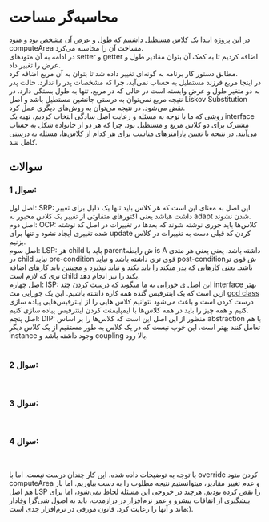  # محاسبه‌گر مساحت

 در این پروژه ابتدا یک کلاس مستطیل داشتیم که طول و عرض آن مشخص بود و متود computeArea مساحت آن را محاسبه می‌کرد. 
<br>
 در ادامه به آن متودهای setter و getter اضافه کردیم تا به کمک آن بتوان مقادیر طول و عرض را تغییر داد.
<br>
مطابق دستور کار برنامه به گونه‌ای تغییر داده شد تا بتوان به آن مربع اضافه کرد. 
<br>
در اینجا مربع فرزند مستطیل به حساب نمی‌آید، چرا که مشخصات پدر را ندارد. حالت پدر به دو متغیر طول و عرض وابسته است در حالی که در مربع، تنها به طول بستگی دارد.
در نتیجه مربع نمی‌توان به درستی جانشین مستطیل باشد و اصل Liskov Substitution نقض می‌شود. در نتیجه می‌توان به روش‌های دیگری عمل کرد. 
<br>
روشی که ما با توجه به مسئله و رعایت اصل سادگی انتخاب کردیم، تهیه یک interface مشترک برای دو کلاس مربع و مستطیل بود. چرا که هر دو از خانواده شکل به حساب می‌آیند. در نتیجه با تعیین پارامترهای مناسب برای هر کدام از کلاس‌ها، مسئله به درستی کامل شد.

## سوالات

### سوال 1: <br>
اصل اول: SRP: این اصل به معنای این است که هر کلاس باید تنها یک دلیل برای تغییر داشت هباشد یعنی اکتورهای متفاوتی از تغییر یک کلاس محبور به adapt شدن نشوند.
<br>
اصل دوم: OCP: کلاس‌ها باید جوری نوشته شوند که بعدها در تغییرات در اصل کد نوشته شده تغییری ایجاد نشود و تنها برای update کردن کد قبلی دست به تغییرات در کلاس بزنیم.
<br>
اصل سوم: LSP: هر child باید با parentش رابطه is A داشته باشد. یعنی یعنی هر متدی در child نباید pre-condition قوی تری داشته باشد و نباید post-conditionش قوی تر باشد. یعنی کارهایی که پدر میکند را باید بکند و نباید نپذیرد و مچپنین باید کارهای اضافه تری که لازم است child بکند را نیز انجام دهد. 
<br>
اصل چهارم: ISP: این اصل ی جورایی به ما میگوید که درست کردن چند interface بهتر ازین است که یک اینترفیس گنده همه کاره داشته باشیم. این یک جورایی مث <a href="https://en.wikipedia.org/wiki/God_object"> god class </a> درست کردن است و باعث می‌شود نتوانیم کلاس هایی را از اینترفیس‌هایی پیاده سازی کنیم و همه چیز را باید در همه کلاس‌ها با ایمپلیمنت کردن اینترفیس پیاده سازی کنیم.
<br>
اصل پنچم: DIP: منظور از این اصل این است که کلاس‌ها را بر اساس abstraction با هم تعامل کنند بهتر است. این خوب نیست که در یک کلاس به طور مستقیم از یک کلاس دیگر instance وجود داشته باشد و coupling بالا رود.  
<br>


### سوال 2:
<br>


### سوال 3:
<br>


### سوال 4: 
<br>

با توجه به توضیحات داده شده، این کار چندان درست نیست. اما با override کردن متود computeArea و عدم تغییر مقادیر، میتوانستیم نتیجه مطلوب را به دست بیاوریم. اما باز هم اصل LSP را نقض کرده بودیم. هرچند در خروجی این مسئله لحاظ نمی‌شود، اما برای پیشگیری از اتفاقات پیشرو و عمر نرم‌افزار در درازمدت، باید به اصول شی‌گرا وفادار ماند و آنها را  رعایت کرد. قانون مورفی در نرم‌افزار جدی است:).
